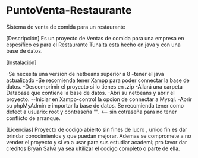 # PuntoVenta-Restaurante
Sistema de venta de comida para un restaurante

[Descripción]
Es un proyecto de  Ventas de comida para una empresa en espesífico es para el Restaurante Tunalta
esta hecho en java y con una base de datos.

[Instalación]

-Se necesita una version de netbeans superior a 8
-tener el java actualizado
-Se recomienda tener  Xampp para poder connectar la base de datos.
-Descomprimir el  proyecto si lo tienes en .zip
-Allará una carpeta Database que contiene la base de datos.
-Abri su netbeans y abrir el proyecto.
--Iniciar en Xampp-control  la opcion de connectar a  Mysql.
-Abrir su phpMyAdmin e importar la base de datos. Se recomienda tener
como defect a usuario: root y contraseña "". <-- sin cotraseña para no tener conflicto de  arranque.

[Licencias]
Proyecto de codigo abierto sin fines de lucro , unico fin es dar brindar conocimientos y que puedan mejorar.
Ademas  se compromete  a no vender el proyecto  y si va a usar para  sus estudiar academi¡ pro favor dar creditos  Bryan Salva
ya sea ultilizar el codigo completo o parte de ella.
